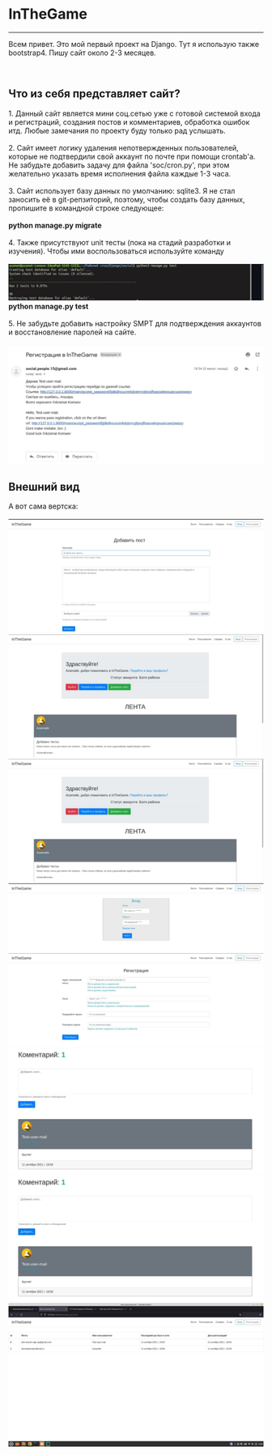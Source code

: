 <h1>InTheGame</h1>
<hr>
<p>
  Всем привет. Это мой первый проект на Django. Тут я использую также bootstrap4. Пишу сайт около 2-3 месяцев.
</p>
<br>
<h2>Что из себя представляет сайт?</h2>
<p>
  1. Данный сайт является мини соц.сетью уже с готовой системой входа и регистраций, создания постов и комментариев, обработка ошибок итд. Любые замечания по проекту буду только рад услышать.<br><br>
  2. Сайт имеет логику удаления непотвержденных пользователей, которые не подтвердили свой аккаунт по почте при помощи crontab'a. Не забудьте добавить задачу для файла 'soc/cron.py', при этом желательно указать время исполнения файла каждые 1-3 часа.<br><br>
  3. Сайт использует базу данных по умолчанию: sqlite3. Я не стал заносить её в git-репзиторий, поэтому, чтобы создать базу данных, пропишите в командной строке следующее:<br><br>
  <b>python manage.py migrate</b><br><br>
  4. Также присутствуют unit тесты (пока на стадий разработки и изучения). Чтобы ими воспользоваться используйте команду<br><br>
  <img src="screens_for_gitrep/tests.jpg" alt="test"><br>
  <b>python manage.py test</b><br><br>
  5. Не забудьте добавить настройку SMPT для подтверждения аккаунтов и восстановление паролей на сайте.<br><br>
  <img src="screens_for_gitrep/mail2.jpg" alt="mail2"><br>
</p>
<h2>Внешний вид</h2>
<p>
  А вот сама вертска:<br><br>
  <img src="screens_for_gitrep/disain1.jpg" alt="disain1">
  <img src="screens_for_gitrep/disain2.jpg" alt="disain2">
  <img src="screens_for_gitrep/disain3.jpg" alt="disain3">
  <img src="screens_for_gitrep/disain4.jpg" alt="disain4">
  <img src="screens_for_gitrep/disain5.jpg" alt="disain5">
  <img src="screens_for_gitrep/disain6.jpg" alt="disain6">
  <img src="screens_for_gitrep/disain7.jpg" alt="disain7">
  <img src="screens_for_gitrep/disain8.jpg" alt="disain8">
</p>
